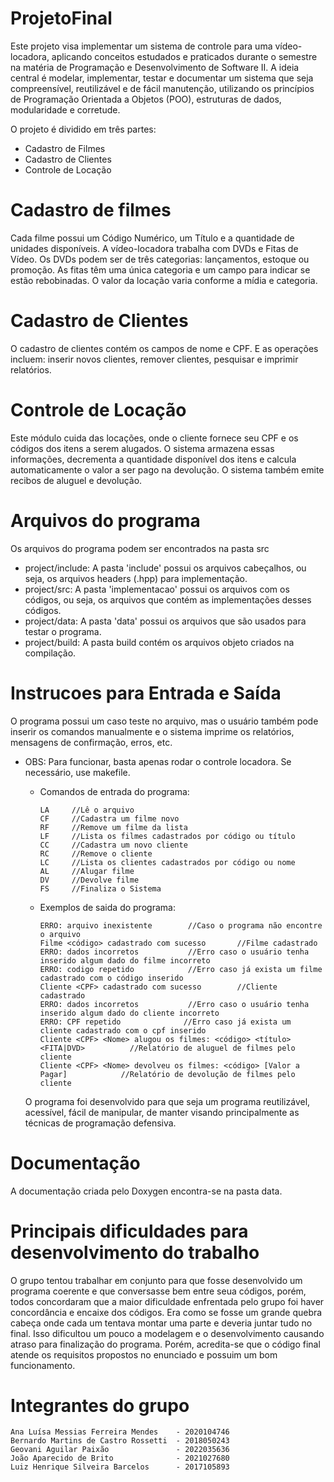 # ProjetoFinal

Este projeto visa implementar um sistema de controle para uma vídeo-locadora, aplicando conceitos estudados e praticados durante o semestre na matéria de Programação e Desenvolvimento de Software II. A ideia central é modelar, implementar, testar e documentar um sistema que seja compreensível, reutilizável e de fácil manutenção, utilizando os princípios de Programação Orientada a Objetos (POO), estruturas de dados, modularidade e corretude.

O projeto é dividido em três partes:
  - Cadastro de Filmes  
  - Cadastro de Clientes  
  - Controle de Locação
    
# Cadastro de filmes
  Cada filme possui um Código Numérico, um Título e a quantidade de unidades disponíveis. A vídeo-locadora trabalha com DVDs e Fitas de Vídeo. Os DVDs podem ser de três categorias: lançamentos, estoque ou promoção. As fitas têm uma única categoria e um campo para indicar se estão rebobinadas. O valor da locação varia conforme a mídia e categoria.

# Cadastro de Clientes
  O cadastro de clientes contém os campos de nome e CPF. E as operações incluem: inserir novos clientes, remover clientes, pesquisar e imprimir relatórios.

# Controle de Locação
  Este módulo cuida das locações, onde o cliente fornece seu CPF e os códigos dos itens a serem alugados. O sistema armazena essas informações, decrementa a quantidade disponível dos itens e calcula automaticamente o valor a ser pago na devolução. O sistema também emite recibos de aluguel e devolução.

# Arquivos do programa
  Os arquivos do programa podem ser encontrados na pasta src
  - project/include: A pasta 'include' possui os arquivos cabeçalhos, ou seja, os arquivos headers (.hpp) para implementação.
  - project/src: A pasta 'implementacao' possui os arquivos com os códigos, ou seja, os arquivos que contém as implementações desses códigos. 
  - project/data: A pasta 'data' possui os arquivos que são usados para testar o programa.
  - project/build: A pasta build contém os arquivos objeto criados na compilação.

# Instrucoes para Entrada e Saída
O programa possui um caso teste no arquivo, mas o usuário também pode inserir os comandos manualmente e o sistema imprime os relatórios, mensagens de confirmação, erros, etc.

- OBS: Para funcionar, basta apenas rodar o controle locadora. Se necessário, use makefile.

  - Comandos de entrada do programa:
    ```
    LA     //Lê o arquivo
    CF     //Cadastra um filme novo
    RF     //Remove um filme da lista
    LF     //Lista os filmes cadastrados por código ou título
    CC     //Cadastra um novo cliente
    RC     //Remove o cliente
    LC     //Lista os clientes cadastrados por código ou nome
    AL     //Alugar filme
    DV     //Devolve filme
    FS     //Finaliza o Sistema
    ```
  - Exemplos de saida do programa:
    ```
    ERRO: arquivo inexistente        //Caso o programa não encontre o arquivo
    Filme <código> cadastrado com sucesso       //Filme cadastrado
    ERRO: dados incorretos           //Erro caso o usuário tenha inserido algum dado do filme incorreto
    ERRO: codigo repetido            //Erro caso já exista um filme cadastrado com o código inserido
    Cliente <CPF> cadastrado com sucesso        //Cliente cadastrado
    ERRO: dados incorretos           //Erro caso o usuário tenha inserido algum dado do cliente incorreto
    ERRO: CPF repetido              //Erro caso já exista um cliente cadastrado com o cpf inserido
    Cliente <CPF> <Nome> alugou os filmes: <código> <título> <FITA|DVD>          //Relatório de aluguel de filmes pelo cliente
    Cliente <CPF> <Nome> devolveu os filmes: <código> [Valor a Pagar]            //Relatório de devolução de filmes pelo cliente 
    ```

  O programa foi desenvolvido para que seja um programa reutilizável, acessível, fácil de manipular, de manter visando principalmente as técnicas de programação defensiva.

# Documentação
  A documentação criada pelo Doxygen encontra-se na pasta data.
  
# Principais dificuldades para desenvolvimento do trabalho
  O grupo tentou trabalhar em conjunto para que fosse desenvolvido um programa coerente e que conversasse bem entre seua códigos, porém, todos concordaram que a maior dificuldade enfrentada pelo grupo foi haver concordância e encaixe dos códigos. Era como se fosse um grande quebra cabeça onde cada um tentava montar uma parte e deveria juntar tudo no final. Isso dificultou um pouco a modelagem e o desenvolvimento causando atraso para finalização do programa. Porém, acredita-se que o código final atende os requisitos propostos no enunciado e possuim um bom funcionamento.

# Integrantes do grupo
```
Ana Luísa Messias Ferreira Mendes    - 2020104746
Bernardo Martins de Castro Rossetti  - 2018050243
Geovani Aguilar Paixão               - 2022035636
João Aparecido de Brito              - 2021027680
Luiz Henrique Silveira Barcelos      - 2017105893
```
